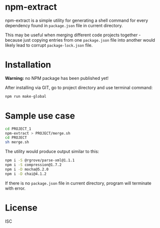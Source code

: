 # npm-extract

npm-extract is a simple utility for generating a shell command for every dependency
found in `package.json` file in current directory.

This may be useful when merging different code projects together - because
just copying entries from one `package.json` file into another would likely lead
to corrupt `package-lock.json` file.

# Installation
**Warning:** no NPM package has been published yet!

After installing via GIT, go to project directory and use terminal command:
```bash
npm run make-global
```

# Sample use case
```bash
cd PROJECT_1
npm-extract > PROJECT/merge.sh
cd PROJECT
sh merge.sh
```

The utility would produce output similar to this:
```bash
npm i -S @rgrove/parse-xml@1.1.1
npm i -S compression@1.7.2
npm i -D mocha@5.2.0
npm i -D chai@4.1.2
```
If there is no `package.json` file in current directory, program will terminate with error.

# License
ISC
